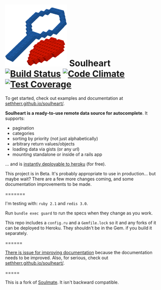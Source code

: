 # <img src="https://raw.githubusercontent.com/sethherr/soulheart/master/logo.png" alt="Soulheart" width="200"> Soulheart [![Build Status](https://travis-ci.org/sethherr/soulheart.svg)](https://travis-ci.org/sethherr/soulheart) [![Code Climate](https://codeclimate.com/github/sethherr/soulheart/badges/gpa.svg)](https://codeclimate.com/github/sethherr/soulheart) [![Test Coverage](https://codeclimate.com/github/sethherr/soulheart/badges/coverage.svg)](https://codeclimate.com/github/sethherr/soulheart/coverage)

To get started, check out examples and documentation at [sethherr.github.io/soulheart/](https://sethherr.github.io/soulheart/).

**Soulheart is a ready-to-use remote data source for autocomplete**. It supports:

- pagination
- categories
- sorting by priority (not just alphabetically)
- arbitrary return values/objects
- loading data via gists (or any url)
- mounting standalone or inside of a rails app

... and is [instantly deployable to heroku](https://heroku.com/deploy) (for free).


This project is in Beta. It's probably appropriate to use in production... but maybe wait? There are a few more changes coming, and some documentation improvements to be made.

=======

I'm testing with: `ruby 2.1` and `redis 3.0`. 

Run `bundle exec guard` to run the specs when they change as you work.

This repo includes a `config.ru` and a `Gemfile.lock` so it and any forks of it can be deployed to Heroku. They shouldn't be in the Gem. if you build it separately.

======

[There is issue for improving documentation](../../issues/1) because the documentation needs to be improved. Also, for serious, check out [sethherr.github.io/soulheart/](https://sethherr.github.io/soulheart/).

=====


This is a fork of [Soulmate](https://github.com/seatgeek/soulmate). It isn't backward compatible.
